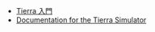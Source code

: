 - [Tierra 入門](http://web.archive.org/web/20001202002200/http://www.hip.atr.co.jp/~kim/TIERRA/tierra.html)
- [Documentation for the Tierra Simulator](http://life.ou.edu/pubs/doc/index.html)
